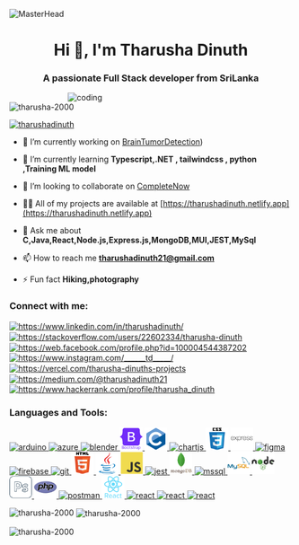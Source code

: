 ![MasterHead](https://static.toiimg.com/thumb/width-1000,height-550,imgsize-4784574,msid-103049311/103049311.jpg)
<h1 align="center">Hi 👋, I'm Tharusha Dinuth</h1>
<h3 align="center">A passionate Full Stack developer from SriLanka</h3>
<img  align="right" alt ="coding" width="400" src="https://cdn.dribbble.com/users/1162077/screenshots/3848914/programmer.gif" >

<p align="left"> <img src="https://komarev.com/ghpvc/?username=tharusha-2000&label=Profile%20views&color=0e75b6&style=flat" alt="tharusha-2000" /> </p>


<p align="left">
    <a href="https://www.linkedin.com/in/tharushadinuth/" target="blank">
      <img src="https://img.shields.io/badge/LinkedIn-%230077B5.svg?&style=for-the-badge&logo=linkedin&logoColor=white" alt="tharushadinuth" />
    </a>
  </p>

- 🔭 I’m currently working on [BrainTumorDetection](https://github.com/Tharusha-2000/BrainTumorDetection.git))

- 🌱 I’m currently learning **Typescript,.NET , tailwindcss , python ,Training ML model**

- 👯 I’m looking to collaborate on [CompleteNow](https://github.com/DilshanPathegamage123/CompeteNow-FrontEnd.git)

- 👨‍💻 All of my projects are available at [https://tharushadinuth.netlify.app](https://tharushadinuth.netlify.app)

- 💬 Ask me about **C,Java,React,Node.js,Express.js,MongoDB,MUI,JEST,MySql**

- 📫 How to reach me **tharushadinuth21@gmail.com**

- ⚡ Fun fact **Hiking,photography**

<h3 align="left">Connect with me:</h3>
<p align="left">
<a href="https://www.linkedin.com/in/tharushadinuth/" target="blank"><img align="center" src="https://raw.githubusercontent.com/rahuldkjain/github-profile-readme-generator/master/src/images/icons/Social/linked-in-alt.svg" alt="https://www.linkedin.com/in/tharushadinuth/" height="30" width="40" /></a>
<a href="https://stackoverflow.com/users/22602334/tharusha-dinuth" target="blank"><img align="center" src="https://raw.githubusercontent.com/rahuldkjain/github-profile-readme-generator/master/src/images/icons/Social/stack-overflow.svg" alt="https://stackoverflow.com/users/22602334/tharusha-dinuth" height="30" width="40" /></a>
<a href="https://web.facebook.com/profile.php?id=100004544387202" target="blank"><img align="center" src="https://raw.githubusercontent.com/rahuldkjain/github-profile-readme-generator/master/src/images/icons/Social/facebook.svg" alt="https://web.facebook.com/profile.php?id=100004544387202" height="30" width="40" /></a>
<a href="https://www.instagram.com/______td_____/" target="blank"><img align="center" src="https://raw.githubusercontent.com/rahuldkjain/github-profile-readme-generator/master/src/images/icons/Social/instagram.svg" alt="https://www.instagram.com/______td_____/" height="30" width="40" /></a>
<a href="https://vercel.com/tharusha-dinuths-projects" target="blank"><img align="center" src="https://firebasestorage.googleapis.com/v0/b/protofilo-fe6a9.appspot.com/o/Personaldetails%2FVercel%20Logo.png?alt=media&token=e77598dc-79e2-4833-ba9b-b92dcdc653e6" alt="https://vercel.com/tharusha-dinuths-projects" height="30" width="40" /></a>
<a href="https://medium.com/@tharushadinuth21" target="blank"><img align="center" src="https://raw.githubusercontent.com/rahuldkjain/github-profile-readme-generator/master/src/images/icons/Social/medium.svg" alt="https://medium.com/@tharushadinuth21" height="30" width="40" /></a>
<a href="https://www.hackerrank.com/profile/tharusha_dinuth" target="blank"><img align="center" src="https://raw.githubusercontent.com/rahuldkjain/github-profile-readme-generator/master/src/images/icons/Social/hackerrank.svg" alt="https://www.hackerrank.com/profile/tharusha_dinuth" height="30" width="40" /></a>
</p>

<h3 align="left">Languages and Tools:</h3>
<p align="left"> <a href="https://www.arduino.cc/" target="_blank" rel="noreferrer"> <img src="https://cdn.worldvectorlogo.com/logos/arduino-1.svg" alt="arduino" width="40" height="40"/> </a> <a href="https://azure.microsoft.com/en-in/" target="_blank" rel="noreferrer"> <img src="https://www.vectorlogo.zone/logos/microsoft_azure/microsoft_azure-icon.svg" alt="azure" width="40" height="40"/> </a> <a href="https://www.blender.org/" target="_blank" rel="noreferrer"> <img src="https://download.blender.org/branding/community/blender_community_badge_white.svg" alt="blender" width="40" height="40"/> </a> <a href="https://getbootstrap.com" target="_blank" rel="noreferrer"> <img src="https://raw.githubusercontent.com/devicons/devicon/master/icons/bootstrap/bootstrap-plain-wordmark.svg" alt="bootstrap" width="40" height="40"/> </a> <a href="https://www.cprogramming.com/" target="_blank" rel="noreferrer"> <img src="https://raw.githubusercontent.com/devicons/devicon/master/icons/c/c-original.svg" alt="c" width="40" height="40"/> </a> <a href="https://www.chartjs.org" target="_blank" rel="noreferrer"> <img src="https://www.chartjs.org/media/logo-title.svg" alt="chartjs" width="40" height="40"/> </a> <a href="https://www.w3schools.com/css/" target="_blank" rel="noreferrer"> <img src="https://raw.githubusercontent.com/devicons/devicon/master/icons/css3/css3-original-wordmark.svg" alt="css3" width="40" height="40"/> </a> <a href="https://expressjs.com" target="_blank" rel="noreferrer"> <img src="https://raw.githubusercontent.com/devicons/devicon/master/icons/express/express-original-wordmark.svg" alt="express" width="40" height="40"/> </a> <a href="https://www.figma.com/" target="_blank" rel="noreferrer"> <img src="https://www.vectorlogo.zone/logos/figma/figma-icon.svg" alt="figma" width="40" height="40"/> </a> <a href="https://firebase.google.com/" target="_blank" rel="noreferrer"> <img src="https://www.vectorlogo.zone/logos/firebase/firebase-icon.svg" alt="firebase" width="40" height="40"/> </a> <a href="https://git-scm.com/" target="_blank" rel="noreferrer"> <img src="https://www.vectorlogo.zone/logos/git-scm/git-scm-icon.svg" alt="git" width="40" height="40"/> </a> <a href="https://www.w3.org/html/" target="_blank" rel="noreferrer"> <img src="https://raw.githubusercontent.com/devicons/devicon/master/icons/html5/html5-original-wordmark.svg" alt="html5" width="40" height="40"/> </a> <a href="https://www.java.com" target="_blank" rel="noreferrer"> <img src="https://raw.githubusercontent.com/devicons/devicon/master/icons/java/java-original.svg" alt="java" width="40" height="40"/> </a> <a href="https://developer.mozilla.org/en-US/docs/Web/JavaScript" target="_blank" rel="noreferrer"> <img src="https://raw.githubusercontent.com/devicons/devicon/master/icons/javascript/javascript-original.svg" alt="javascript" width="40" height="40"/> </a> <a href="https://jestjs.io" target="_blank" rel="noreferrer"> <img src="https://www.vectorlogo.zone/logos/jestjsio/jestjsio-icon.svg" alt="jest" width="40" height="40"/> </a> <a href="https://www.mongodb.com/" target="_blank" rel="noreferrer"> <img src="https://raw.githubusercontent.com/devicons/devicon/master/icons/mongodb/mongodb-original-wordmark.svg" alt="mongodb" width="40" height="40"/> </a> <a href="https://www.microsoft.com/en-us/sql-server" target="_blank" rel="noreferrer"> <img src="https://www.svgrepo.com/show/303229/microsoft-sql-server-logo.svg" alt="mssql" width="40" height="40"/> </a> <a href="https://www.mysql.com/" target="_blank" rel="noreferrer"> <img src="https://raw.githubusercontent.com/devicons/devicon/master/icons/mysql/mysql-original-wordmark.svg" alt="mysql" width="40" height="40"/> </a> <a href="https://nodejs.org" target="_blank" rel="noreferrer"> <img src="https://raw.githubusercontent.com/devicons/devicon/master/icons/nodejs/nodejs-original-wordmark.svg" alt="nodejs" width="40" height="40"/> </a> <a href="https://www.photoshop.com/en" target="_blank" rel="noreferrer"> <img src="https://raw.githubusercontent.com/devicons/devicon/master/icons/photoshop/photoshop-line.svg" alt="photoshop" width="40" height="40"/> </a> <a href="https://www.php.net" target="_blank" rel="noreferrer"> <img src="https://raw.githubusercontent.com/devicons/devicon/master/icons/php/php-original.svg" alt="php" width="40" height="40"/> </a> <a href="https://postman.com" target="_blank" rel="noreferrer"> <img src="https://www.vectorlogo.zone/logos/getpostman/getpostman-icon.svg" alt="postman" width="40" height="40"/> </a> <a href="https://reactjs.org/" target="_blank" rel="noreferrer"> <img src="https://raw.githubusercontent.com/devicons/devicon/master/icons/react/react-original-wordmark.svg" alt="react" width="40" height="40"/> </a> <a href="https://images.app.goo.gl/HwsC5ZbztfWoX76w7" target="_blank" rel="noreferrer"> <img src="https://images.app.goo.gl/HwsC5ZbztfWoX76w7" alt="react" width="40" height="40"/> </a> 
<a href="https://images.app.goo.gl/yCX9LMBDiyXhG76X9" target="_blank" rel="noreferrer"> <img src="https://images.app.goo.gl/yCX9LMBDiyXhG76X9" alt="react" width="40" height="40"/> </a> 
<a href="https://images.app.goo.gl/KQEiM6dwCAxx47J56" target="_blank" rel="noreferrer"> <img src="https://images.app.goo.gl/KQEiM6dwCAxx47J56" alt="react" width="40" height="40"/> </a>    
</p>

<p><img align="left" src="https://github-readme-stats.vercel.app/api/top-langs?username=tharusha-2000&show_icons=true&locale=en&layout=compact" alt="tharusha-2000" /></p>

<p>&nbsp;<img align="center" src="https://github-readme-stats.vercel.app/api?username=tharusha-2000&show_icons=true&locale=en" alt="tharusha-2000" /></p>

<p><img align="center" src="https://github-readme-streak-stats.herokuapp.com/?user=tharusha-2000&" alt="tharusha-2000" /></p>

